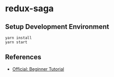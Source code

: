# redux-saga


## Setup Development Environment
```
yarn install
yarn start
```


## References
* [Official: Beginner Tutorial](https://redux-saga.js.org/docs/introduction/BeginnerTutorial.html)
